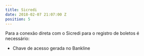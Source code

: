 ```yaml
---
title: Sicredi
date: 2018-02-07 21:07:00 Z
position: 5
---
```


Para a conexão direta com o Sicredi para o registro de boletos é necessário:
* Chave de acesso gerada no Bankline